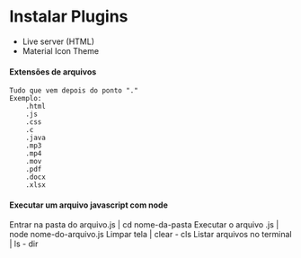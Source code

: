 # Instalar Plugins
- Live server (HTML)
- Material Icon Theme

#### Extensões de arquivos
    Tudo que vem depois do ponto "."
    Exemplo:
        .html
        .js
        .css
        .c
        .java
        .mp3
        .mp4
        .mov
        .pdf
        .docx
        .xlsx
        
#### Executar um arquivo javascript com node
Entrar na pasta do arquivo.js   | cd nome-da-pasta
Executar o arquivo .js          | node nome-do-arquivo.js
Limpar tela                     | clear - cls
Listar arquivos no terminal     | ls - dir
